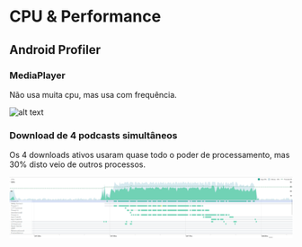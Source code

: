 # CPU & Performance

## Android Profiler

### MediaPlayer

Não usa muita cpu, mas usa com frequência.

![alt text](files/podplay.gif)

### Download de 4 podcasts simultâneos

Os 4 downloads ativos usaram quase todo o poder de processamento, mas 30% disto veio de outros processos.

![alt text](files/cpu4downs.png)